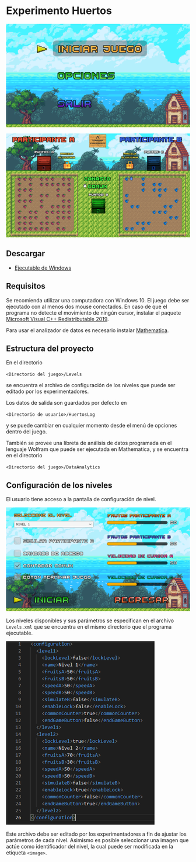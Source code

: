 # Experimento Huertos

![Pantalla principal](<https://raw.githubusercontent.com/CarlosManuelRodr/ExperimentoHuertos/master/img/1.png>)

![main screen](<https://raw.githubusercontent.com/CarlosManuelRodr/ExperimentoHuertos/master/img/3.png>)

## Descargar
* [Ejecutable de Windows](https://github.com/CarlosManuelRodr/ExperimentoHuertos/releases/download/v1.1/ExperimentoHuertos.zip)

## Requisitos

Se recomienda utilizar una computadora con Windows 10. El juego debe ser ejecutado con al menos dos mouse conectados. En caso de que el programa no detecte el movimiento de ningún cursor, instalar el paquete [Microsoft Visual C++ Redistributable 2019](https://aka.ms/vs/16/release/VC_redist.x64.exe>).

Para usar el analizador de datos es necesario instalar [Mathematica](http://www.wolfram.com/mathematica/).

## Estructura del proyecto

En el directorio

`<Directorio del juego>/Levels`

se encuentra el archivo de configuración de los niveles que puede ser editado por los experimentadores.

Los datos de salida son guardados por defecto en

`<Directorio de usuario>/HuertosLog`

y se puede cambiar en cualquier momento desde el menú de opciones dentro del juego.

También se provee una libreta de análisis de datos programada en el lenguaje Wolfram que puede ser ejecutada en Mathematica, y se encuentra en el directorio

`<Directorio del juego>/DataAnalytics`

## Configuración de los niveles

El usuario tiene acceso a la pantalla de configuración de nivel.

![configuracion](<https://raw.githubusercontent.com/CarlosManuelRodr/ExperimentoHuertos/master/img/2.png>)

Los niveles disponibles y sus parámetros se especifican en el archivo `Levels.xml` que se encuentra en el mismo directorio que el programa ejecutable.

![xml](<https://raw.githubusercontent.com/CarlosManuelRodr/ExperimentoHuertos/master/img/4.png>)

Este archivo debe ser editado por los experimentadores a fin de ajustar los parámetros de cada nivel. Asimismo es posible seleccionar una imagen que actúe como identificador del nivel, la cual puede ser modificada en la etiqueta `<image>`.

